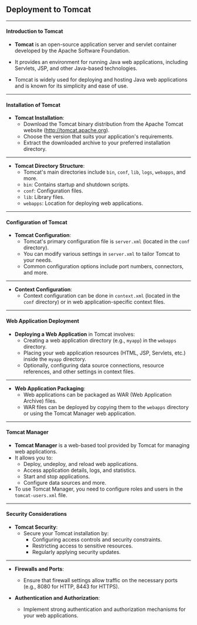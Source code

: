 
## Deployment to Tomcat

---

#### Introduction to Tomcat

- **Tomcat** is an open-source application server and servlet container developed by the Apache Software Foundation.

- It provides an environment for running Java web applications, including Servlets, JSP, and other Java-based technologies.

- Tomcat is widely used for deploying and hosting Java web applications and is known for its simplicity and ease of use.

---

#### Installation of Tomcat

- **Tomcat Installation**:
   - Download the Tomcat binary distribution from the Apache Tomcat website (http://tomcat.apache.org).
   - Choose the version that suits your application's requirements.
   - Extract the downloaded archive to your preferred installation directory.

---

- **Tomcat Directory Structure**:
   - Tomcat's main directories include `bin`, `conf`, `lib`, `logs`, `webapps`, and more.
   - `bin`: Contains startup and shutdown scripts.
   - `conf`: Configuration files.
   - `lib`: Library files.
   - `webapps`: Location for deploying web applications.

---

#### Configuration of Tomcat

- **Tomcat Configuration**:
   - Tomcat's primary configuration file is `server.xml` (located in the `conf` directory).
   - You can modify various settings in `server.xml` to tailor Tomcat to your needs.
   - Common configuration options include port numbers, connectors, and more.

---

- **Context Configuration**:
   - Context configuration can be done in `context.xml` (located in the `conf` directory) or in web application-specific context files.

---

#### Web Application Deployment

- **Deploying a Web Application** in Tomcat involves:
   - Creating a web application directory (e.g., `myapp`) in the `webapps` directory.
   - Placing your web application resources (HTML, JSP, Servlets, etc.) inside the `myapp` directory.
   - Optionally, configuring data source connections, resource references, and other settings in context files.

---

- **Web Application Packaging**:
   - Web applications can be packaged as WAR (Web Application Archive) files.
   - WAR files can be deployed by copying them to the `webapps` directory or using the Tomcat Manager web application.

---

#### Tomcat Manager

- **Tomcat Manager** is a web-based tool provided by Tomcat for managing web applications.
- It allows you to:
   - Deploy, undeploy, and reload web applications.
   - Access application details, logs, and statistics.
   - Start and stop applications.
   - Configure data sources and more.
- To use Tomcat Manager, you need to configure roles and users in the `tomcat-users.xml` file.

---

#### Security Considerations

- **Tomcat Security**:
   - Secure your Tomcat installation by:
     - Configuring access controls and security constraints.
     - Restricting access to sensitive resources.
     - Regularly applying security updates.

---

- **Firewalls and Ports**:
   - Ensure that firewall settings allow traffic on the necessary ports (e.g., 8080 for HTTP, 8443 for HTTPS).

- **Authentication and Authorization**:
   - Implement strong authentication and authorization mechanisms for your web applications.
